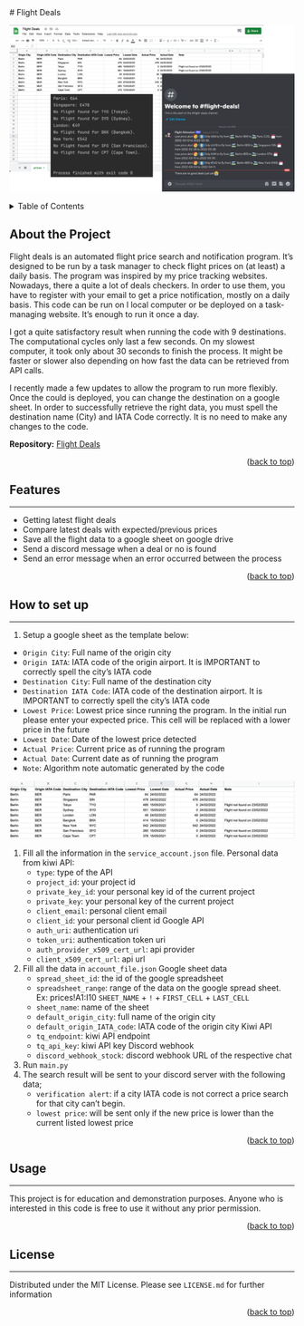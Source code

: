 <div id="top"></div>
# Flight Deals

![image](flight-deals-preview.png)

<!-- TABLE OF CONTENTS -->
<details>
  <summary>Table of Contents</summary>
  <ol>
    <li>
      <a href="#about-the-project">About the Project</a>
    </li>
    <li><a href="#features">Futures</a></li>
    <li><a href="#howto">How to set up</a></li>
    <li><a href="#usage">Usage</a></li>
    <li><a href="#license">License</a></li>
  </ol>
</details>

<!-- ABOUT THE PROJECT -->
## About the Project

Flight deals is an automated flight price search and notification program. It’s designed to be run by a task 
manager to check flight prices on (at least) a daily basis. The program was inspired by my price tracking websites. 
Nowadays, there a quite a lot of deals checkers. In order to use them, you have to register with your email to get a 
price notification, mostly on a daily basis. This code can be run on l local computer or be deployed on a task-managing 
website. It’s enough to run it once a day.

I got a quite satisfactory result when running the code with 9 destinations. The computational cycles only last a 
few seconds. On my slowest computer, it took only about 30 seconds to finish the process. It might be faster or 
slower also depending on how fast the data can be retrieved from API calls.

I recently made a few updates to allow the program to run more flexibly. Once the could is deployed, you can change 
the destination on a google sheet. In order to successfully retrieve the right data, you must spell the destination 
name (City) and IATA Code correctly. It is no need to make any changes to the code.

**Repository:** [Flight Deals](https://github.com/drliptons/flight-deals)

<p align="right">(<a href="#top">back to top</a>)</p>

<!-- FEATURES -->
## Features
___
* Getting latest flight deals
* Compare latest deals with expected/previous prices
* Save all the flight data to a google sheet on google drive
* Send a discord message when a deal or no is found
* Send an error message when an error occurred between the process

<p align="right">(<a href="#top">back to top</a>)</p>

<!-- HOWTO -->
## How to set up
___
1. Setup a google sheet as the template below: 
* `Origin City`: Full name of the origin city
* `Origin IATA`: IATA code of the origin airport. It is IMPORTANT to correctly spell the city’s IATA code
* `Destination City`: Full name of the destination city
* `Destination IATA Code`: IATA code of the destination airport. It is IMPORTANT to correctly spell the city’s IATA code
* `Lowest Price`: Lowest price since running the program. In the initial run please enter your expected price. This cell will be replaced with a lower price in the future
* `Lowest Date`: Date of the lowest price detected
* `Actual Price`: Current price as of running the program
* `Actual Date`: Current date as of running the program
* `Note`: Algorithm note automatic generated by the code

![google-sheet-setup](google-sheet-setup.png)

1. Fill all the information in the `service_account.json` file.
Personal data from kiwi API:
    * `type`: type of the API
    * `project_id`: your project id
    * `private_key_id`: your personal key id of the current project
    * `private_key`: your personal key of the current project
    * `client_email`: personal client email
    * `client_id`: your personal client id
Google API
    * `auth_uri`: authentication uri
    * `token_uri`: authentication token uri
    * `auth_provider_x509_cert_url`: api provider
    * `client_x509_cert_url`: api url
1. Fill all the data in `account_file.json`
Google sheet data
    * `spread_sheet_id`: the id of the google spreadsheet
    * `spreadsheet_range`: range of the data on the google spread sheet. Ex: prices!A1:I10 `SHEET_NAME` + `!` + `FIRST_CELL` + `LAST_CELL`
    * `sheet_name`: name of the sheet
    * `default_origin_city`: full name of the origin city
    * `default_origin_IATA_code`: IATA code of the origin city
Kiwi API
    * `tq_endpoint`: kiwi API endpoint
    * `tq_api_key`: kiwi API key
Discord webhook
    * `discord_webhook_stock`: discord webhook URL of the respective chat
1. Run `main.py`
2. The search result will be sent to your discord server with the following data;
    * `verification alert`: if a city IATA code is not correct a price search for that city can’t begin.
    * `lowest price`: will be sent only if the new price is lower than the current listed lowest price

<p align="right">(<a href="#top">back to top</a>)</p>

<!-- USAGE -->
## Usage
___
This project is for education and demonstration purposes. Anyone who is interested in this code is free to use it without any
prior permission.

<p align="right">(<a href="#top">back to top</a>)</p>

<!-- LICENSE -->
## License
___
Distributed under the MIT License. Please see `LICENSE.md`
for further information

<p align="right">(<a href="#top">back to top</a>)</p>
